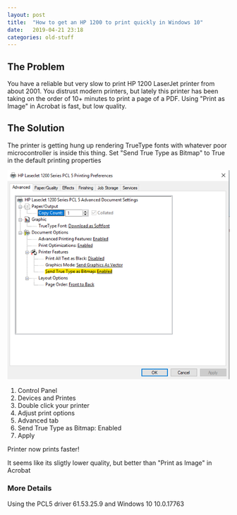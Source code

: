 ```yaml
---
layout: post
title:  "How to get an HP 1200 to print quickly in Windows 10"
date:   2019-04-21 23:18
categories: old-stuff
---
```

## The Problem
You have a reliable but very slow to print HP 1200 LaserJet printer from about 2001. You distrust modern printers, but lately this printer has been taking on the order of 10+ minutes to print a page of a PDF. Using "Print as Image" in Acrobat is fast, but low quality.

## The Solution
The printer is getting hung up rendering TrueType fonts with whatever poor microcontroller is inside this thing. Set "Send True Type as Bitmap" to True in the default printing properties

<img src="/assets/posts/2019-04-19-hp-1200-windows-10/properties.png" alt="Screenshot of changing the TrueType setting">

1. Control Panel
2. Devices and Printes
3. Double click your printer
4. Adjust print options
5. Advanced tab
6. Send True Type as Bitmap: Enabled
7. Apply

Printer now prints faster!

It seems like its sligtly lower quality, but better than "Print as Image" in Acrobat

### More Details
Using the PCL5 driver 61.53.25.9 and Windows 10 10.0.17763